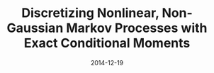 ---
title: "Discretizing Nonlinear, Non-Gaussian Markov Processes with Exact Conditional Moments"
collection: talks
type: "Seminar"
venue: "University of Technology Sydney Business School"
link: https://www.uts.edu.au/about/uts-business-school/economics-department
paperurl: https://ssrn.com/abstract=2585859
slides: https://alexisakira.github.io/files/slides/slides_discretization.pdf
date: 2014-12-19
location: "Sydney, Australia"
---